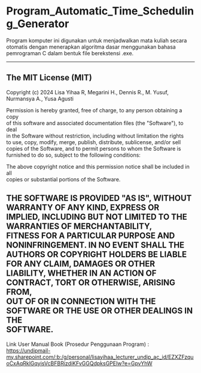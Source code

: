 # Program_Automatic_Time_Scheduling_Generator  
Program komputer ini digunakan untuk menjadwalkan mata kuliah secara otomatis dengan menerapkan algoritma dasar menggunakan bahasa pemrograman C dalam bentuk file berekstensi .exe.  

---  
## The MIT License (MIT)  
  
Copyright (c) 2024 Lisa Yihaa R, Megarini H., Dennis R., M. Yusuf, Nurmansya A., Yusa Agusti  
  
 Permission is hereby granted, free of charge, to any person obtaining a copy  
 of this software and associated documentation files (the "Software"), to deal  
 in the Software without restriction, including without limitation the rights  
 to use, copy, modify, merge, publish, distribute, sublicense, and/or sell  
 copies of the Software, and to permit persons to whom the Software is  
 furnished to do so, subject to the following conditions:  
  
 The above copyright notice and this permission notice shall be included in all  
 copies or substantial portions of the Software.  
  
 THE SOFTWARE IS PROVIDED "AS IS", WITHOUT WARRANTY OF ANY KIND, EXPRESS OR  
 IMPLIED, INCLUDING BUT NOT LIMITED TO THE WARRANTIES OF MERCHANTABILITY,  
 FITNESS FOR A PARTICULAR PURPOSE AND NONINFRINGEMENT. IN NO EVENT SHALL THE  
 AUTHORS OR COPYRIGHT HOLDERS BE LIABLE FOR ANY CLAIM, DAMAGES OR OTHER  
 LIABILITY, WHETHER IN AN ACTION OF CONTRACT, TORT OR OTHERWISE, ARISING FROM,  
 OUT OF OR IN CONNECTION WITH THE SOFTWARE OR THE USE OR OTHER DEALINGS IN THE  
 SOFTWARE.  
---  
  
  
Link User Manual Book (Prosedur Penggunaan Program) :  
https://undipmail-my.sharepoint.com/:b:/g/personal/lisayihaa_lecturer_undip_ac_id/EZXZFzquoCxAqRklGqyisVcBFBRizdiKFvGGQdpksGPEIw?e=GpvYhW  
